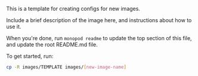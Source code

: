 This is a template for creating configs for new images.

Include a brief description of the image here, and instructions about how to use it.

When you're done, run `monopod readme` to update the top section of this file, and update the root README.md file.

To get started, run:

```sh
cp -R images/TEMPLATE images/[new-image-name]
```
